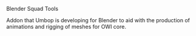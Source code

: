 Blender Squad Tools

Addon that Umbop is developing for Blender to aid with the production of animations and rigging of meshes for OWI core.
